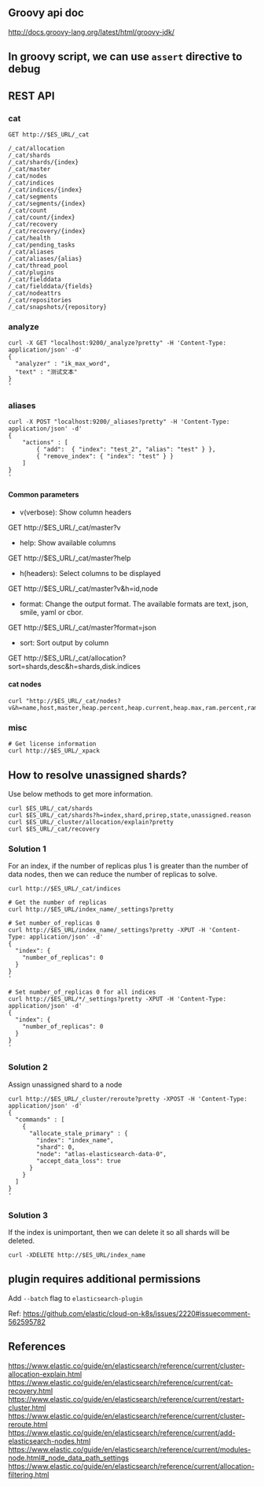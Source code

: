 ## Groovy api doc

http://docs.groovy-lang.org/latest/html/groovy-jdk/

## In groovy script, we can use `assert` directive to debug

## REST API

### cat

```
GET http://$ES_URL/_cat

/_cat/allocation
/_cat/shards
/_cat/shards/{index}
/_cat/master
/_cat/nodes
/_cat/indices
/_cat/indices/{index}
/_cat/segments
/_cat/segments/{index}
/_cat/count
/_cat/count/{index}
/_cat/recovery
/_cat/recovery/{index}
/_cat/health
/_cat/pending_tasks
/_cat/aliases
/_cat/aliases/{alias}
/_cat/thread_pool
/_cat/plugins
/_cat/fielddata
/_cat/fielddata/{fields}
/_cat/nodeattrs
/_cat/repositories
/_cat/snapshots/{repository}
```

### analyze

```
curl -X GET "localhost:9200/_analyze?pretty" -H 'Content-Type: application/json' -d'
{
  "analyzer" : "ik_max_word",
  "text" : "测试文本"
}
'
```

### aliases

```
curl -X POST "localhost:9200/_aliases?pretty" -H 'Content-Type: application/json' -d'
{
    "actions" : [
        { "add":  { "index": "test_2", "alias": "test" } },
        { "remove_index": { "index": "test" } }
    ]
}
'
```

#### Common parameters

* v(verbose): Show column headers

GET http://$ES_URL/_cat/master?v

* help: Show available columns

GET http://$ES_URL/_cat/master?help

* h(headers): Select columns to be displayed

GET http://$ES_URL/_cat/master?v&h=id,node

* format: Change the output format. The available formats are text, json, smile, yaml or cbor.

GET http://$ES_URL/_cat/master?format=json

* sort: Sort output by column

GET http://$ES_URL/_cat/allocation?sort=shards,desc&h=shards,disk.indices

#### cat nodes

```
curl "http://$ES_URL/_cat/nodes?v&h=name,host,master,heap.percent,heap.current,heap.max,ram.percent,ram.current,ram.max"
```

### misc

```
# Get license information
curl http://$ES_URL/_xpack
```

## How to resolve unassigned shards?

Use below methods to get more information.

```
curl $ES_URL/_cat/shards
curl $ES_URL/_cat/shards?h=index,shard,prirep,state,unassigned.reason
curl $ES_URL/_cluster/allocation/explain?pretty
curl $ES_URL/_cat/recovery
```

### Solution 1

For an index, if the number of replicas plus 1 is greater than the number of data nodes, then we can reduce the number of replicas to solve.

```
curl http://$ES_URL/_cat/indices

# Get the number of replicas
curl http://$ES_URL/index_name/_settings?pretty

# Set number_of_replicas 0
curl http://$ES_URL/index_name/_settings?pretty -XPUT -H 'Content-Type: application/json' -d'
{
  "index": {
    "number_of_replicas": 0
  }
}
'

# Set number_of_replicas 0 for all indices
curl http://$ES_URL/*/_settings?pretty -XPUT -H 'Content-Type: application/json' -d'
{
  "index": {
    "number_of_replicas": 0
  }
}
'
```

### Solution 2

Assign unassigned shard to a node

```
curl http://$ES_URL/_cluster/reroute?pretty -XPOST -H 'Content-Type: application/json' -d'
{
  "commands" : [
    {
      "allocate_stale_primary" : {
        "index": "index_name",
        "shard": 0,
        "node": "atlas-elasticsearch-data-0",
        "accept_data_loss": true
      }
    }
  ]
}
'
```

### Solution 3

If the index is unimportant, then we can delete it so all shards will be deleted.

```
curl -XDELETE http://$ES_URL/index_name
```

## plugin requires additional permissions

Add `--batch` flag to `elasticsearch-plugin`

Ref: https://github.com/elastic/cloud-on-k8s/issues/2220#issuecomment-562595782

## References

https://www.elastic.co/guide/en/elasticsearch/reference/current/cluster-allocation-explain.html
https://www.elastic.co/guide/en/elasticsearch/reference/current/cat-recovery.html
https://www.elastic.co/guide/en/elasticsearch/reference/current/restart-cluster.html
https://www.elastic.co/guide/en/elasticsearch/reference/current/cluster-reroute.html
https://www.elastic.co/guide/en/elasticsearch/reference/current/add-elasticsearch-nodes.html
https://www.elastic.co/guide/en/elasticsearch/reference/current/modules-node.html#_node_data_path_settings
https://www.elastic.co/guide/en/elasticsearch/reference/current/allocation-filtering.html

